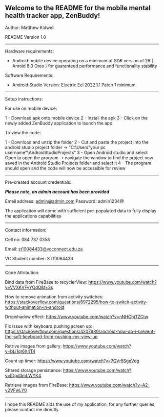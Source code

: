 Welcome to the README for the mobile mental health tracker app, ZenBuddy!
-----------------------------------------------------------------------------------------------------------------------------------------------------------------------
Author: Matthew Kidwell

README Version 1.0

-----------------------------------------------------------------------------------------------------------------------------------------------------------------------
Hardware requirements:

- Android mobile device operating on a minimum of SDK version of 26 ( Anroid 8.0 Oreo ) for guaranteed performance and functionality stability


Software Requirements:

- Android Studio
  Version: Electric Eel 2022.1.1 Patch 1 minimum

-----------------------------------------------------------------------------------------------------------------------------------------------------------------------
Setup instructions:

For use on mobile device:

1 - Download apk onto mobile device
2 - Install the apk
3 - Click on the newly added ZenBuddy application to launch the app


To view the code:

1 - Download and unzip the folder
2 - Cut and paste the project into the android studio project folder -> "C:\Users\"your pc username"\AndroidStudioProjects"
3 - Open Android studio and select Open to open the program -> navigate the window to find the project now saved in the Android Studio Projects folder and select it 
4 - The program should open and the code will now be accessible for review

-----------------------------------------------------------------------------------------------------------------------------------------------------------------------
Pre-created account credentials: 

***Please note, an admin account has been provided***

Email address: admin@admin.com
Password: admin1234@

The application will come with sufficient pre-populated data to fully display the applications capabilities

-----------------------------------------------------------------------------------------------------------------------------------------------------------------------
Contact information: 

Cell no: 084 737 0358

Email: st10084433@vcconnect.edu.za

VC Student number: ST10084433

-----------------------------------------------------------------------------------------------------------------------------------------------------------------------
Code Attribution:

Bind data from FireBase to recyclerView: 
https://www.youtube.com/watch?v=VVXKVFyYQdQ&t=3s

How to remove animation from activity switches:
https://stackoverflow.com/questions/6972295/how-to-switch-activity-without-animation-in-android

Dropshadow effect:
https://www.youtube.com/watch?v=nNHChjTZCtw

Fix issue with keyboard pushing screen up:
https://stackoverflow.com/questions/4207880/android-how-do-i-prevent-the-soft-keyboard-from-pushing-my-view-up

Retrive images from gallery:
https://www.youtube.com/watch?v=bLi1qr6h4T4

Count up timer:
https://www.youtube.com/watch?v=7QVr5SgpVog

Shared storage persistance:
https://www.youtube.com/watch?v=lDpd3mLWYK4

Retrieve images from FireBase:
https://www.youtube.com/watch?v=A2-v2VFwLY0

-----------------------------------------------------------------------------------------------------------------------------------------------------------------------
I hope this README aids the use of my application, for any further queries, please contact me directly.

